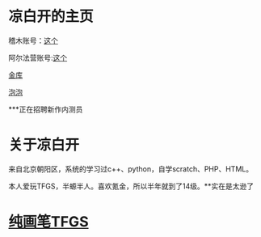 
# 凉白开的主页
稽木账号：[这个](https://gitblock.cn/Users/1229658)

阿尔法营账号:[这个](https://aerfaying.com/Users/1229658)

[金库](https://gitblock.cn/Studios/67751)

[泡泡](https://im.popoim.com/im/web)

***正在招聘新作内测员

# 关于凉白开
来自北京朝阳区，系统的学习过c++、python，自学scratch、PHP、HTML。

本人爱玩TFGS，半螈半人。喜欢氪金，所以半年就到了14级。**实在是太逊了

# [纯画笔TFGS](https://gitblock.cn/Projects/1157709)
